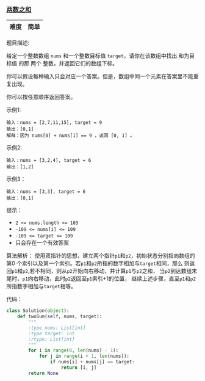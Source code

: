### [两数之和](https://leetcode-cn.com/problems/two-sum/)
|难度|简单|
|---|---|

题目描述:

   给定一个整数数组 `nums` 和一个整数目标值 `target`，请你在该数组中找出 和为目标值 的那 两个 整数，并返回它们的数组下标。

   你可以假设每种输入只会对应一个答案。但是，数组中同一个元素在答案里不能重复出现。

   你可以按任意顺序返回答案。
    
示例1:

    输入：nums = [2,7,11,15], target = 9
    输出：[0,1]
    解释：因为 nums[0] + nums[1] == 9 ，返回 [0, 1] 。
    
示例2:

    输入：nums = [3,2,4], target = 6
    输出：[1,2]
    
示例3：

    输入：nums = [3,3], target = 6
    输出：[0,1]
    
提示：
* `2 <= nums.length <= 103`
* `-109 <= nums[i] <= 109`
* `-109 <= target <= 109`
* 只会存在一个有效答案

算法解析：
使用双指针的思想，建立两个指针`p1`和`p2`，初始状态分别指向数组的第0
个索引以及第一个索引。若`p1`和`p2`所指的数字相加与`target`相同，那么
则返回`p1`和`p2`,若不相同，则从`p2`开始向右移动，并计算`p1`与`p2`之和，
当`p2`到达数组末尾时，`p1`向右移动，此时`p2`返回至`p1`索引+1的位置，
继续上述步骤，直至`p1`和`p2`所指数字相加与`target`相等。

代码：
```python
class Solution(object):
    def twoSum(self, nums, target):
        """
        :type nums: List[int]
        :type target: int
        :rtype: List[int]
        """
        for i in range(0, len(nums) - 1):
            for j in range(i + 1, len(nums)):
                if nums[i] + nums[j] == target:
                    return [i, j]
        return None
```




